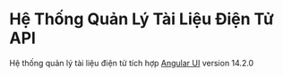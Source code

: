# Hệ Thống Quản Lý Tài Liệu Điện Tử API
Hệ thống quản lý tài liệu điện tử tích hợp [Angular UI](https://github.com/phamtiendungcw/HeThongQuanLyTaiLieuDienTu_UI) version 14.2.0
